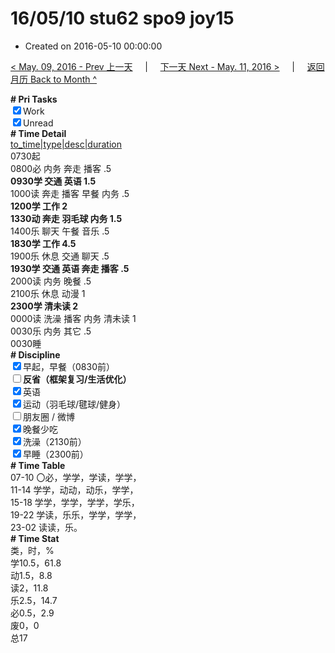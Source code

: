 # 16/05/10 stu62 spo9 joy15

- Created on 2016-05-10 00:00:00

[< May. 09, 2016 - Prev 上一天](_archived/lifelogs/2016/05/d09.md) &nbsp; &nbsp; | &nbsp; &nbsp; [下一天 Next - May. 11, 2016 >](_archived/lifelogs/2016/05/d11.md) &nbsp; &nbsp; |  &nbsp; &nbsp; [返回月历 Back to Month ^](_archived/lifelogs/2016/05/index.md)
<br/><div><b># Pri Tasks</b></div><div><input checked="true" type="checkbox"/>Work</div><div><input checked="true" type="checkbox"/>Unread</div><div><b># Time Detail</b></div><div><u>to_time|type|desc|duration</u></div><div>0730起</div><div>0800必 内务 奔走 播客 .5</div><div><b>0930学 交通 英语 1.5</b></div><div>1000读 奔走 播客 早餐 内务 .5</div><div><b>1200学 工作 2</b></div><div><b>1330动 奔走 羽毛球 内务 1.5</b></div><div>1400乐 聊天 午餐 音乐 .5</div><div><b>1830学 工作 4.5</b></div><div>1900乐 休息 交通 聊天 .5</div><div><b>1930学 交通 英语 奔走 播客 .5</b></div><div>2000读 内务 晚餐 .5</div><div>2100乐 休息 动漫 1</div><div><b>2300学 清未读 2</b></div><div>0000读 洗澡 播客 内务 清未读 1</div><div>0030乐 内务 其它 .5</div><div>0030睡</div><div><b># Discipline</b></div><div><input checked="true" type="checkbox"/>早起，早餐（0830前）</div><div><b><input type="checkbox"/></b><b>反省（框架复习/生活优化）</b></div><div><input checked="true" type="checkbox"/>英语</div><div><input checked="true" type="checkbox"/>运动（羽毛球/毽球/健身）</div><div><input type="checkbox"/>朋友圈 / 微博</div><div><input checked="true" type="checkbox"/>晚餐少吃</div><div><input checked="true" type="checkbox"/>洗澡（2130前）</div><div><input checked="true" type="checkbox"/>早睡（2300前）</div><div><b># Time Table</b></div><div>07-10 〇必，学学，学读，学学，</div><div>11-14 学学，动动，动乐，学学，</div><div>15-18 学学，学学，学学，学乐，</div><div>19-22 学读，乐乐，学学，学学，</div><div>23-02 读读，乐。</div><div><b># Time Stat</b></div><div>类，时，%</div><div>学10.5，61.8</div><div>动1.5，8.8</div><div>读2，11.8</div><div>乐2.5，14.7</div><div>必0.5，2.9</div><div>废0，0</div><div>总17</div>
